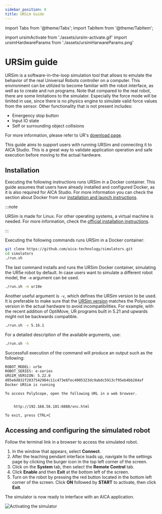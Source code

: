 ```yaml
---
sidebar_position: 8
title: URSim Guide
---
```


import Tabs from '@theme/Tabs';
import TabItem from '@theme/TabItem';

import ursimActivate from './assets/ursim-activate.gif'
import ursimHardwareParams from './assets/ursimHarwareParams.png'

# URSim guide

URSim is a software-in-the-loop simulation tool that allows to emulate the behavior of the real Universal Robots
controller on a computer. This environment can be utilized to become familiar with the robot interface, as well as to
create and run programs. Note that compared to the real robot, there are some limitations to the simulator. Especially
the force mode will be limited in use, since there is no physics engine to simulate valid force values from the sensor.
Other functionality that is not present includes:

- Emergency stop button
- Input IO state
- Self or surrounding object collisions

For more information, please refer to UR's
[download page](https://www.universal-robots.com/download/software-ur-series/simulator-linux/offline-simulator-ur-series-e-series-ur-sim-for-linux-5220/).

This guide aims to support users with running URSim and connecting it to AICA Studio. This is a great way to validate
application operation and safe execution before moving to the actual hardware.

## Installation

Executing the following instructions runs URSim in a Docker container. This guide assumes that users have already
installed and configured Docker, as it is also required for AICA Studio. For more information you can check the section
about Docker from our
[installation and launch instructions](../../getting-started/installation/installation-and-launch.md).

:::note

URSim is made for Linux. For other operating systems, a virtual machine is needed. For more information, check the
[official installation instructions](https://www.universal-robots.com/download/software-ur-series/simulator-non-linux/offline-simulator-ur-series-e-series-ur-sim-for-non-linux-5220/).

:::

Executing the following commands runs URSim in a Docker container:

```bash
git clone https://github.com/aica-technology/simulators.git
cd simulators
./run.sh
```

The last command installs and runs the URSim Docker container, simulating the UR5e robot by default. In case users want
to simulate a different robot model, the `-m` argument can be used.

```bash
./run.sh -m ur10e
```

Another useful argument is `-v`, which defines the URSim version to be used. It is preferable to make sure that the
[URSim version](https://hub.docker.com/r/universalrobots/ursim_e-series/tags) matches the Polyscope version in the
actual hardware to avoid incompatibilities. For example, with the recent addition of OptiMove, UR programs built in 5.21
and upwards might not be backwards compatible.

```bash
./run.sh -v 5.16.1
```

For a detailed description of the available arguments, use:

```bash
./run.sh -h
```

Successfull execution of the command will produce an output such as the following:

```bash
ROBOT_MODEL: ur5e
ROBOT_SERIES: e-series
URSIM_VERSION: 5.22.0
d05e6d832f2837542984c11c473e8fec4005323dc9abdc5913cf95eb4bb284af
Docker URSim is running

To access PolyScope, open the following URL in a web browser.


	http://192.168.56.101:6080/vnc.html

To exit, press CTRL+C
```

## Accessing and configuring the simulated robot

Follow the terminal link in a browser to access the simulated robot.

1. In the window that appears, select **Connect**.
2. After the teaching pendant interface loads up, navigate to the settings page by clicking the burger icon in the top
   left corner of the screen.
3. Click on the **System** tab, then select the **Remote Control** tab.
4. Click **Enable** and then **Exit** at the bottom left of the screen.
5. Turn on the robot by pressing the red button located in the bottom left corner of the screen. Click **ON** followed
   by **START** to activate, then click **Exit**.

The simulator is now ready to interface with an AICA application.

<!-- The next section gives some background information on
why AICA suggests to enable Remote Control. -->

<div class="text--center">
  <img src={ursimActivate} alt="Activating the simulator" />
</div>

<!-- ## Local and Remote Control

The concept of Local and Remote Control on PolyScope can be easiest explained with the terms _master_ and _slave_. In
Local Control, the controller is the master and has full authority on loading and starting programs. In other words, the
robot has to be used in person through the teach pendant and any commands sent from an external source will be rejected.
On the other hand, Remote Control allows to control the robot via external sources, such as sockets, I/Os and the
Dashboard Server. In this case, the controller is the slave and external sources can load and start programs or directly
send URScript commands to the controller.

:::note

Safety features remain active in Remote Control.

:::

Choosing one of the two modes depends on the specific situation at hand. During a development phase, it might be
preferable to create the programs in Local Mode, whereas in a production setting, PLCs would responsible to load and
start the desired programs while the robot is in Remote Control. With the AICA System, users have the possiblity to get
the best of both modes:

- Take full control of the robot from an AICA application (requires Remote Control)
- Run an AICA application as one node of a program (works in both Local and Remote Control)

For the first case, no additional installation steps are required. TODO example here
The second case requires th External Control URCap to be installed. TODO link here to urcap then link to example. -->
